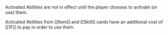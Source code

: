 

Activated Abilities are not in effect until the player chooses to activate (or use) them. 

Activated Abilities from [[Item]] and [[Skill]] cards have an additional cost of [[1F]] to pay in order to use them.